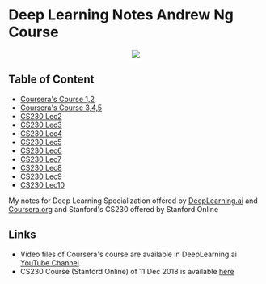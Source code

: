 # Deep Learning Notes Andrew Ng Course

<p align="center">
<img src="https://amintaheri23.github.io/img/portfolio/cs230.jpg">
</p>

## Table of Content
- [Coursera's Course 1,2](https://github.com/AminTaheri23/DeepLearnig-Notes-AndrewNg-Course/blob/master/Deep%20Learning%20Specialization%20Courses%201%2C2md.md)
- [Coursera's Course 3,4,5](https://github.com/AminTaheri23/DeepLearnig-Notes-AndrewNg-Course/blob/master/Deep%20Learning%20Specialization%20Courses%203%2C4%2C5.md)  
- [CS230 Lec2](https://github.com/AminTaheri23/DeepLearnig-Notes-AndrewNg-Course/blob/master/Lecture%202%20-%20%20Deep%20Learning%20Intuition.md)
- [CS230 Lec3](https://github.com/AminTaheri23/DeepLearnig-Notes-AndrewNg-Course/blob/master/Lecture%203%20-%20Full%20Cycle%20Deep%20Learning.md)
- [CS230 Lec4](https://github.com/AminTaheri23/DeepLearnig-Notes-AndrewNg-Course/blob/master/Lecture%204%20-%20Adversarial%20Attacks%20GANs.md)
- [CS230 Lec5](https://github.com/AminTaheri23/DeepLearnig-Notes-AndrewNg-Course/blob/master/Lecture%205%20AI%20and%20Healthcare.md)
- [CS230 Lec6](https://github.com/AminTaheri23/DeepLearnig-Notes-AndrewNg-Course/blob/master/Lecture%206%20-%20Deep%20Learning%20Projects%20Strategy.md)
- [CS230 Lec7](https://github.com/AminTaheri23/DeepLearnig-Notes-AndrewNg-Course/blob/master/Lecture%207%20-%20Interpretability%20of%20Neural%20Nets.md)
- [CS230 Lec8](https://github.com/AminTaheri23/DeepLearnig-Notes-AndrewNg-Course/blob/master/Lecture%208%20-%20Career%20Advice%20-%20Reading%20Papers.md)
- [CS230 Lec9](https://github.com/AminTaheri23/DeepLearnig-Notes-AndrewNg-Course/blob/master/Lecture%209%20-%20Deep%20Reinforcement%20Learning.md)
- [CS230 Lec10](https://github.com/AminTaheri23/DeepLearnig-Notes-AndrewNg-Course/blob/master/Lecture%2010%20-%20Chatbots%20and%20closing%20remarks.md)


My notes for Deep Learning Specialization offered by [DeepLearning.ai](DeepLearning.ai) and [Coursera.org](Coursera) and Stanford's CS230 offered by Stanford Online

## Links
- Video files of Coursera's course are available in DeepLearning.ai [YouTube Channel](https://www.youtube.com/channel/UCcIXc5mJsHVYTZR1maL5l9w). 
- CS230 Course (Stanford Online) of 11 Dec 2018 is available [here](http://web.archive.org/web/20181211004223/http://cs230.stanford.edu/syllabus.html)

